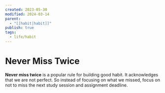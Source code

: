 ```yaml
---
created: 2023-05-30
modified: 2024-03-14
parent:
  - "[[habit|habit]]"
publish: true
tags:
  - life/habit
---
```


# Never Miss Twice

**Never miss twice** is a popular rule for building good habit. It acknowledges that we are not perfect. So instead of focusing on what we missed, focus on not to miss the next study session and assignment deadline.